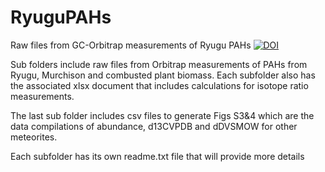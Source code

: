 # RyuguPAHs
Raw files from GC-Orbitrap measurements of Ryugu PAHs
[![DOI](https://zenodo.org/badge/577828762.svg)](https://zenodo.org/badge/latestdoi/577828762)

Sub folders include raw files from Orbitrap measurements of PAHs from Ryugu, Murchison and combusted plant biomass. Each subfolder also has the associated xlsx document that includes calculations for isotope ratio measurements. 

The last sub folder includes csv files to generate Figs S3&4 which are the data compilations of abundance, d13CVPDB and dDVSMOW for other meteorites.

Each subfolder has its own readme.txt file that will provide more details
